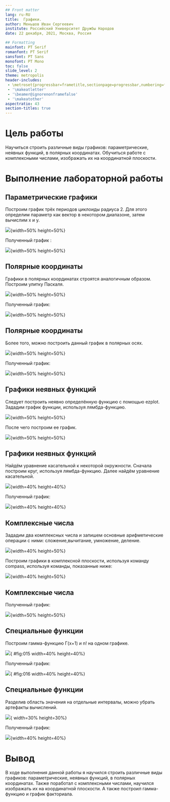 ```yaml
---
## Front matter
lang: ru-RU
title:  Графики.
author: Меньшов Иван Сергеевич
institute: Российский Университет Дружбы Народов
date: 22 декабря, 2021, Москва, Россия

## Formatting
mainfont: PT Serif
romanfont: PT Serif
sansfont: PT Sans
monofont: PT Mono
toc: false
slide_level: 2
theme: metropolis
header-includes: 
 - \metroset{progressbar=frametitle,sectionpage=progressbar,numbering=fraction}
 - '\makeatletter'
 - '\beamer@ignorenonframefalse'
 - '\makeatother'
aspectratio: 43
section-titles: true
---
```


# Цель работы

Научиться строить различные виды графиков: параметрические, неявных функций, в полярных координатах. Обучиться работе с комплексными числами, изображать их на координатной плоскости.  

# Выполнение лабораторной работы

## Параметрические графики 

Построим график трёх периодов циклоиды радиуса 2. Для этого определим параметр как вектор в некотором диапазоне, затем вычислим x и y.

![](image/01.png){width=50% height=50%}  
 
Полученный график : 

![](image/02.png){width=50% height=50%}   

## Полярные координаты 

Графики в полярных координатах строятся аналогичным образом. Построим улитку Паскаля.

![](image/03.PNG){width=50% height=50%}  

Полученный график:

![](image/04.PNG){width=50% height=50%}

## Полярные координаты 

Более того, можно построить данный график в полярных осях.

![](image/05.PNG){width=50% height=50%}

Полученный график:

![](image/06.PNG){width=50% height=50%}

## Графики неявных функций  

Следует построить неявно определённую функцию с помощью ezplot. Зададим график функции, используя лямбда-функцию.  

![](image/07.PNG){width=50% height=50%}  

После чего построим ее график.

![](image/08.PNG){width=50% height=50%} 

## Графики неявных функций  

Найдём уравнение касательной к некоторой окружности. Сначала построим круг, используя лямбда-функцию. Далее найдём уравнение касательной.

![](image/09.PNG){width=40% height=40%}
 
Полученный график: 

![](image/10.PNG){width=40% height=40%} 

## Комплексные числа

Зададим два комплексных числа и запишем основные арифметические операции с ними: сложение,вычитание,  умножение, деление.  

![](image/11.PNG){width=40% height=50%} 

Построим графики в комплексной плоскости, используя команду compass, используя команды, показанные ниже: 

![](image/12.PNG){width=40% height=50%} 

## Комплексные числа

Полученный график:

![](image/13.PNG){width=50% height=50%} 

## Специальные функции  

Построим гамма-функцию Г(х+1) и n! на одном графике.

![](image/15.PNG){ #fig:015 width=40% height=40%} 

Полученный график:

![](image/16.PNG){ #fig:016 width=40% height=40%}

## Специальные функции

Разделив область значения на отдельные интервалы, можно убрать артефакты вычислений. 

![](image/17.PNG){ width=30% height=30%}

Полученный график:

![](image/18.PNG){width=40% height=40%}

# Вывод  

В ходе выполнения данной работы я научился строить различные виды графиков: параметрические, неявных функций, в полярных координатах. Также поработал с комплексными числами, научился изображать их на координатной плоскости. А также построил гамма-функцию и график факториала. 